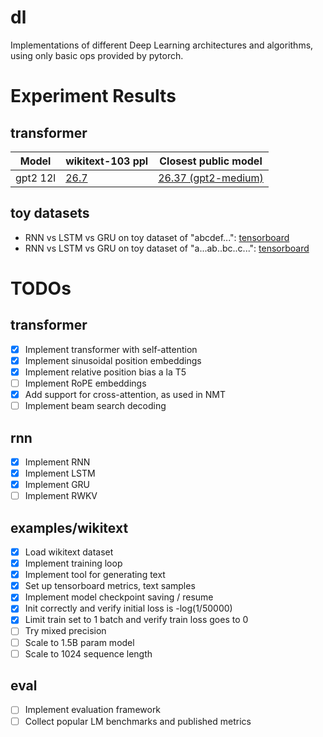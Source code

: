# dl
Implementations of different Deep Learning architectures and algorithms, using only basic ops provided by pytorch.

# Experiment Results

## transformer

| Model | wikitext-103 ppl | Closest public model |
| ------- | --------- | ---- |
| gpt2 12l | [26.7](https://tensorboard.dev/experiment/1J35Jwg0RlSpOwVKgkqL4g/#scalars) | [26.37 (gpt2-medium)](https://paperswithcode.com/sota/language-modelling-on-wikitext-103?metric=Validation%20perplexity)

## toy datasets

* RNN vs LSTM vs GRU on toy dataset of "abcdef...": [tensorboard](https://tensorboard.dev/experiment/7iXNkEoKSNegP4D2Sdenpw/#scalars)
* RNN vs LSTM vs GRU on toy dataset of "a...ab..bc..c...": [tensorboard](https://tensorboard.dev/experiment/jy94YBDhQ5G82msYznREVA/#scalars)


# TODOs

## transformer

- [x] Implement transformer with self-attention
- [x] Implement sinusoidal position embeddings
- [x] Implement relative position bias a la T5
- [ ] Implement RoPE embeddings
- [x] Add support for cross-attention, as used in NMT
- [ ] Implement beam search decoding

## rnn

- [x] Implement RNN
- [x] Implement LSTM
- [x] Implement GRU
- [ ] Implement RWKV

## examples/wikitext

- [x] Load wikitext dataset
- [x] Implement training loop
- [x] Implement tool for generating text
- [x] Set up tensorboard metrics, text samples
- [x] Implement model checkpoint saving / resume
- [x] Init correctly and verify initial loss is -log(1/50000)
- [x] Limit train set to 1 batch and verify train loss goes to 0
- [ ] Try mixed precision
- [ ] Scale to 1.5B param model
- [ ] Scale to 1024 sequence length

## eval

- [ ] Implement evaluation framework
- [ ] Collect popular LM benchmarks and published metrics